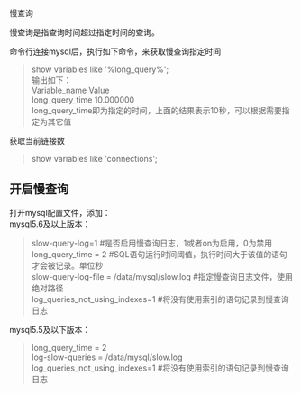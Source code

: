   
慢查询  
  
慢查询是指查询时间超过指定时间的查询。  
  
命令行连接mysql后，执行如下命令，来获取慢查询指定时间  
> show variables like '%long_query%';  
输出如下：  
> Variable_name        Value   
> long_query_time      10.000000   
long_query_time即为指定的时间，上面的结果表示10秒，可以根据需要指定为其它值    
  
获取当前链接数  
> show variables like 'connections';  
  
  
开启慢查询
------------
打开mysql配置文件，添加：  
mysql5.6及以上版本：  
> slow-query-log=1  #是否启用慢查询日志，1或者on为启用，0为禁用  
> long_query_time = 2  #SQL语句运行时间阈值，执行时间大于该值的语句才会被记录。单位秒   
> slow-query-log-file = /data/mysql/slow.log  #指定慢查询日志文件，使用绝对路径   
> log_queries_not_using_indexes=1  #将没有使用索引的语句记录到慢查询日志  
   
mysql5.5及以下版本： 
> long_query_time = 2  
> log-slow-queries = /data/mysql/slow.log  
> log_queries_not_using_indexes=1  #将没有使用索引的语句记录到慢查询日志  
  

  
